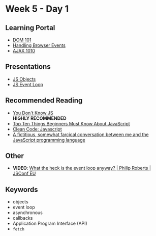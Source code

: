 # Week 5 - Day 1

## Learning Portal

* [DOM 101](https://learn.digitalcrafts.com/immersive/lessons/handling-user-input/dom-101/#learning-objectives)
* [Handling Browser Events](https://learn.digitalcrafts.com/immersive/lessons/handling-user-input/handling-browser-events/#learning-objectives)
* [AJAX 1010](https://learn.digitalcrafts.com/immersive/lessons/building-interactive-uis/ajax-101/#learning-objectives)

## Presentations

* [JS Objects](https://docs.google.com/presentation/d/1L8rbl3OBUzsxMLCMWAPvigPb2vowewJVMjlZ-qCZ4kk/)
* [JS Event Loop](https://docs.google.com/presentation/d/1ug0Zt52A_OSyfxsBzhbD3PQK6OO9bssEsLwJPCKOo5k/)

## Recommended Reading

* [You Don't Know JS](https://github.com/getify/You-Dont-Know-JS)<br/>__HIGHLY RECOMMENDED__
* [Top Ten Things Beginners Must Know About JavaScript](https://www.codementor.io/@j2jensen/top-ten-things-beginners-must-know-about-javascript-aaeabailp)
* [Clean Code: Javascript](https://github.com/ryanmcdermott/clean-code-javascript#introduction)
* [A fictitious, somewhat farcical conversation between me and the JavaScript programming language](https://littleyellowdifferent.substack.com/p/a-fictitious-somewhat-farcical-conversation)

## Other

* __VIDEO__: [What the heck is the event loop anyway? | Philip Roberts | JSConf EU](https://www.youtube.com/watch?v=8aGhZQkoFbQ)

## Keywords

* objects
* event loop
* asynchronous
* callbacks
* Application Program Interface (API)
* `fetch`
